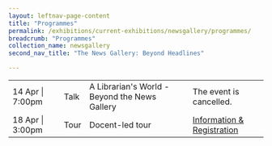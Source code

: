 ```yaml
---
layout: leftnav-page-content
title: "Programmes"
permalink: /exhibitions/current-exhibitions/newsgallery/programmes/
breadcrumb: "Programmes"
collection_name: newsgallery
second_nav_title: "The News Gallery: Beyond Headlines"

---
```


<table class="table table-v">
    <tr>
        <td>14 Apr | 7:00pm</td>
        <td>Talk</td>
        <td>A Librarian's World - Beyond the News Gallery</td>
        <td>The event is cancelled.</td>
    </tr>
    <tr>
        <td>18 Apr | 3:00pm</td>
        <td>Tour</td>
        <td>Docent-led tour</td>
        <td><a href="#">Information &#38; Registration</a></td>
    </tr>
</table>
